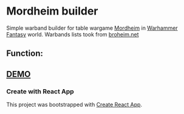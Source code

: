 # Mordheim builder

Simple warband builder for table wargame [Mordheim](https://en.wikipedia.org/wiki/Mordheim) in [Warhammer Fantasy](<https://en.wikipedia.org/wiki/Warhammer_(game)>) world.
Warbands lists took from [broheim.net](https://broheim.net/warbands.html)

## Function:

## [DEMO](https://voloshin-sergei.github.io/mordheim-builder/)

### Create with React App

This project was bootstrapped with [Create React App](https://github.com/facebook/create-react-app).

